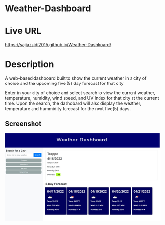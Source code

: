 # Weather-Dashboard

# Live URL 

 https://sajjazaidi2015.github.io/Weather-Dashboard/

# Description

A web-based dashboard built to show the current weather in a city of choice and the upcoming five (5) day forecast for that city 

Enter in your city of choice and select search to view the current weather, temperature, humidity, wind speed, and UV Index for that city at the current time. Upon the search, the dashobard will also display the weather, temperature and hummidity forecast for the next five(5) days.

## Screenshot

![Weather Dashboard](./Assets/Image/Weather-Dashboard.jpeg)
